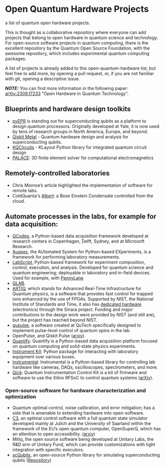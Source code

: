 # Open Quantum Hardware Projects
a list of quantum open hardware projects.

This is thought as a collaborative repository where everyone can add projects that belong to open hardware in quantum science and technology. For open-source software projects in quantum computing, there is the excellent repository by the Quantum Open Source Foundation, with the awesome repository, which includes experimental quantum computing packages. 

A list of projects is already added to this open-quantum-hardware list, but feel free to add more, by opening a pull request, or, if you are not familiar with git, opening a descriptive issue. 

**_NOTE:_**  You can find more information in the following paper: [arXiv:2309.17233](https://arxiv.org/abs/2309.17233) "Open Hardware in Quantum Technology".

## Blueprints and hardware design toolkits
- [pyEPR](https://pyepr-docs.readthedocs.io/) is standing out for superconducting qubits as a platform to design quantum processors. Originally developed at Yale, it is now used by tens of research groups in North America, Europe, and beyond. 
- [Qiskit Metal](https://github.com/Qiskit/qiskit-metal) - Quantum hardware design and analysis for superconducting qubits.
- [KQCircuits](https://github.com/iqm-finland/KQCircuits) - KLayout Python library for integrated quantum circuit design
- [PALACE](https://github.com/awslabs/palace): 3D finite element solver for computational electromagnetics

## Remotely-controlled laboratories 
- Chris Monroe’s article highlighted the implementation of software for remote labs.
- ColdQuanta's [Albert](https://www.coldquanta.com/news/coldquanta-announces-quantum-matter-on-the-cloud/): a Bose Einstein Condensate controlled from the cloud. 

## Automate processes in the labs, for example for data acquisition:
- [QCodes](http://qcodes.github.io/Qcodes/), a Python-based data acquisition framework developed at research centers in Copenhagen, Delft, Sydney, and at Microsoft Research.  
- [Auspex](https://github.com/BBN-Q/Auspex), the AUtomated System for Python-based EXperiments, is a framework for performing laboratory measurements. 
- [LabScript](https://docs.labscriptsuite.org/en/latest/), Python-based framework for experiment composition, control, execution, and analysis. Developed for quantum science and quantum engineering; deployable in laboratory and in-field devices. Used for example, with [PennyLane](https://github.com/synqs/pennylane-ls)
- [QLAB](https://github.com/BBN-Q/Qlab). 
- [ARTIQ](http://m-labs.hk/experiment-control/artiq/), which stands for Advanced Real-Time Infrastructure for Quantum physics, is a software that provides fast control for trapped ions enhanced by the use of FPGAs. Supported by NIST, the National Institute of Standards and Time, it also has [dedicated hardware](https://m-labs.hk/experiment-control/sinara-core/) (electronics) through the Sinara project. Funding and major contributions to the design work were provided by NIST (and still are), but the project has reached beyond NIST. 
- [qupulse](https://github.com/qutech/qupulse), a software created at QuTech specifically designed to implement pulse-level control of quantum spins in the lab. 
- OpenPulse, and Qiskit Pulse ([arxiv](https://arxiv.org/abs/2004.06755)). 
- [Quantify](https://gitlab.com/quantify-os): Quantify is a Python-based data acquisition platform focused on quantum computing and solid-state physics experiments.
- [Instrument Kit](https://github.com/Galvant/InstrumentKit): Python package for interacting with laboratory equipment over various buses.
- [Instrumental](https://github.com/mabuchilab/Instrumental): Instrumental is a Python-based library for controlling lab hardware like cameras, DAQs, oscilloscopes, spectrometers, and more.
- [Qick](https://github.com/openquantumhardware/qick): Quantum Instrumentation Control Kit is a kit of firmware and software to use the Xilinx RFSoC to control quantum systems ([arXiv](https://arxiv.org/abs/2110.00557)).

### Open-source software for hardware characterization and optimization
- Quantum optimal control, noise calibration, and error mitigation; has a side that is amenable to extending hardware into open-software. 
- [C3](https://c3-toolset.readthedocs.io/), an optimal control software with a full quantum state simulator developed mainly at Julich and the University of Saarland within the framework of the EU’s open quantum computer, OpenSuperQ, which has an attention to open accessibility. ([arxiv](https://arxiv.org/abs/2009.09866))
- Mitiq, the open source software being developed at Unitary Labs, the R&D arm of Unitary Fund, which can provide customizations with tight integration with specific executors.
- [scQubits](https://scqubits.readthedocs.io/en/latest/), an open-source Python library for simulating superconducting qubits ([Repository](https://github.com/scqubits/scqubits))
